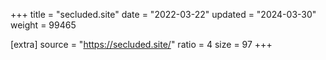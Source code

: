 +++
title = "secluded.site"
date = "2022-03-22"
updated = "2024-03-30"
weight = 99465

[extra]
source = "https://secluded.site/"
ratio = 4
size = 97
+++
